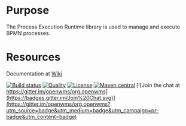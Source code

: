 # Purpose
The Process Execution Runtime library is used to manage and execute BPMN processes.

# Resources
Documentation at [Wiki](https://wiki.openwms.cloud/projects/tms-routing-service/wiki)

[![Build status](https://github.com/openwms/org.openwms.core.process.execution/actions/workflows/master-build.yml/badge.svg)](https://github.com/openwms/org.openwms.core.process.execution/actions/workflows/master-build.yml)
[![Quality](https://sonarcloud.io/api/project_badges/measure?project=org.openwms:org.openwms.core.process.execution&metric=alert_status)](https://sonarcloud.io/dashboard?id=org.openwms:org.openwms.core.process.execution)
[![License](https://img.shields.io/badge/License-Apache%202.0-blue.svg)](LICENSE)
[![Maven central](https://img.shields.io/maven-central/v/org.openwms/org.openwms.core.process.execution)](https://search.maven.org/search?q=a:org.openwms.core.process.execution)
[![Join the chat at https://gitter.im/openwms/org.openwms](https://badges.gitter.im/Join%20Chat.svg)](https://gitter.im/openwms/org.openwms?utm_source=badge&utm_medium=badge&utm_campaign=pr-badge&utm_content=badge)
